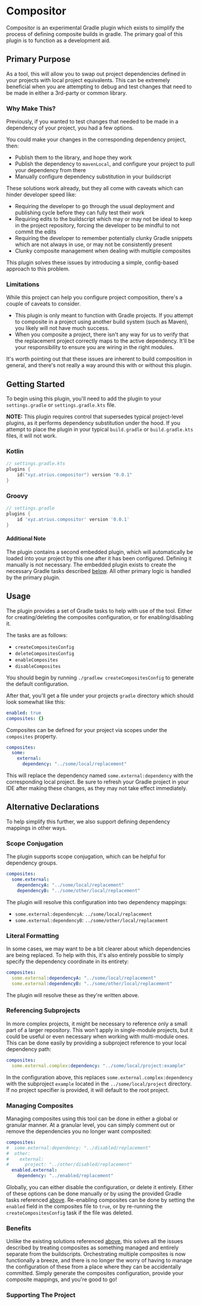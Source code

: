 # Compositor

Compositor is an experimental Gradle plugin which exists to simplify the process of defining composite builds in gradle.
The primary goal of this plugin is to function as a development aid.

## Primary Purpose

As a tool, this will allow you to swap out project dependencies defined in your projects with local project equivalents.
This can be extremely beneficial when you are attempting to debug and test changes that need to be made in either a
3rd-party or common library.

### Why Make This?

Previously, if you wanted to test changes that needed to be made in a dependency of your project, you had a few options.

You could make your changes in the corresponding dependency project, then:
* Publish them to the library, and hope they work
* Publish the dependency to `mavenLocal`, and configure your project to pull your dependency from there
* Manually configure dependency substitution in your buildscript

These solutions work already, but they all come with caveats which can hinder developer speed like:
* Requiring the developer to go through the usual deployment and publishing cycle before they can fully test their work
* Requiring edits to the buildscript which may or may not be ideal to keep in the project repository, forcing the 
developer to be mindful to not commit the edits
* Requiring the developer to remember potentially clunky Gradle snippets which are not always in use, or may not be
consistently present
* Clunky composite management when dealing with multiple composites

This plugin solves these issues by introducing a simple, config-based approach to this problem.

### Limitations

While this project can help you configure project composition, there's a couple of caveats to consider.

- This plugin is only meant to function with Gradle projects. If you attempt to composite in a project using another
build system (such as Maven), you likely will not have much success.
- When you composite a project, there isn't any way for us to verify that the replacement project correctly maps to the
active dependency. It'll be your responsibility to ensure you are wiring in the right modules.

It's worth pointing out that these issues are inherent to build composition in general, and there's not really a way
around this with or without this plugin.

## Getting Started

To begin using this plugin, you'll need to add the plugin to your `settings.gradle` or `settings.gradle.kts` file.

**NOTE:** This plugin requires control that supersedes typical project-level plugins, as it performs dependency substitution
under the hood. If you attempt to place the plugin in your typical `build.gradle` or `build.gradle.kts` files, it will not work.

### Kotlin
<!-- x-release-please-start-version -->
```kotlin
// settings.gradle.kts
plugins {
    id("xyz.atrius.compositor") version "0.0.1"
}
```

### Groovy
```groovy
// settings.gradle
plugins {
    id 'xyz.atrius.compositor' version '0.0.1'
}
```
<!-- x-release-please-end -->

#### Additional Note

The plugin contains a second embedded plugin, which will automatically be loaded into your project by this one after it
has been configured. Defining it manually is not necessary. The embedded plugin exists to create the necessary Gradle
tasks described [below](#usage). All other primary logic is handled by the primary plugin.

## Usage

The plugin provides a set of Gradle tasks to help with use of the tool. Either for creating/deleting the composites
configuration, or for enabling/disabling it.

The tasks are as follows:
- `createCompositesConfig`
- `deleteCompositesConfig`
- `enableComposites`
- `disableComposites`

You should begin by running `./gradlew createCompositesConfig` to generate the default configuration.

After that, you'll get a file under your projects `gradle` directory which should look somewhat like this:

```yaml
enabled: true
composites: {}
```

Composites can be defined for your project via scopes under the `composites` property.

```yaml
composites:
  some:
    external:
      dependency: "../some/local/replacement"
```

This will replace the dependency named `some.external:dependency` with the corresponding local project. Be sure to refresh
your Gradle project in your IDE after making these changes, as they may not take effect immediately.

## Alternative Declarations

To help simplify this further, we also support defining dependency mappings in other ways.

### Scope Conjugation

The plugin supports scope conjugation, which can be helpful for dependency groups.

```yaml
composites:
  some.external:
    dependencyA: "../some/local/replacement"
    dependencyB: "../some/other/local/replacement"
```

The plugin will resolve this configuration into two dependency mappings:
- `some.external:dependencyA`: `../some/local/replacement`
- `some.external:dependencyB`: `../some/other/local/replacement`

### Literal Formatting

In some cases, we may want to be a bit clearer about which dependencies are being replaced. To help with this, it's also
entirely possible to simply specify the dependency coordinate in its entirety:

```yaml
composites:
  some.external:dependencyA: "../some/local/replacement"
  some.external:dependencyB: "../some/other/local/replacement"
```

The plugin will resolve these as they're written above.

### Referencing Subprojects

In more complex projects, it might be necessary to reference only a small part of a larger repository. This won't apply
in single-module projects, but it could be useful or even necessary when working with multi-module ones. This can be done
easily by providing a subproject reference to your local dependency path:

```yaml
composites:
  some.external.complex:dependency: "../some/local/project:example"
```

In the configuration above, this replaces `some.external.complex:dependency` with the subproject `example` located in
the `../some/local/project` directory. If no project specifier is provided, it will default to the root project.

### Managing Composites

Managing composites using this tool can be done in either a global or granular manner. At a granular level, you can
simply comment out or remove the dependencies you no longer want composited:

```yaml
composites:
#  some.external:dependency: "../disabled/replacement"
#  other:
#    external:
#      project: "../other/disabled/replacement"
  enabled.external:
    dependency: "../enabled/replacement"
```

Globally, you can either disable the configuration, or delete it entirely. Either of these options can be done manually
or by using the provided Gradle tasks referenced [above](#usage). Re-enabling composites can be done by setting the `enabled`
field in the composites file to `true`, or by re-running the `createCompositesConfig` task if the file was deleted.

### Benefits

Unlike the existing solutions referenced [above](#why-make-this), this solves all the issues described by treating composites
as something managed and entirely separate from the buildscripts. Orchestrating multiple composites is now functionally a
breeze, and there is no longer the worry of having to manage the configuration of these from a place where they can be
accidentally committed. Simply generate the composites configuration, provide your composite mappings, and you're good
to go!

### Supporting The Project
